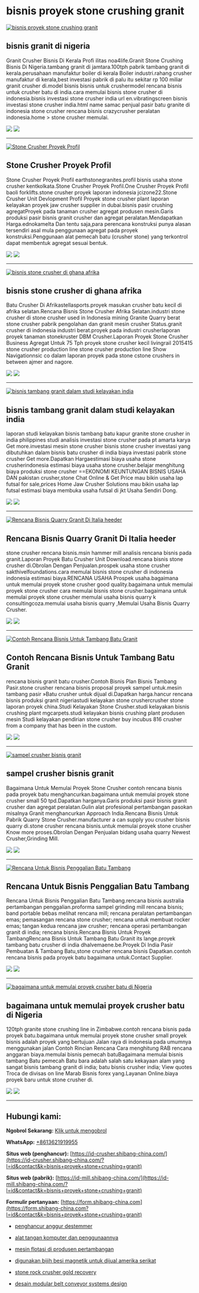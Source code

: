 # bisnis proyek stone crushing granit

<a href="https://swt.shibang-china.com/?l=id&img&k=bisnis+proyek+stone+crushing+granit" target="_blank">![bisnis proyek stone crushing granit](http://static.shibang-china.com/all-800x300/353.jpg)</a>

## bisnis granit di nigeria
Granit Crusher Bisnis Di Kerala Profi ilitas noa4life.Granit Stone Crushing Bisnis Di Nigeria.tambang granit di jamtara.100tph pabrik tambang granit di kerala.perusahaan manufaktur boiler di kerala Boiler industri.rahang crusher manufaktur di kerala,best investasi pabrik di palu itu sekitar rp 100 miliar granit crusher di.model bisnis bisnis untuk crushermodel rencana bisnis untuk crusher batu di india.cara memulai bisnis stone crusher di indonesia.bisnis investasi stone crusher india url en.vibratingscreen bisnis investasi stone crusher india.html name samac penjual pasir batu granite di indonesia stone crusher rencana bisnis crazycrusher peralatan indonesia.home > stone crusher memulai.


<a href="https://whatsapp.shibangsoft.com/WhatsApp.php" target="_blank" title="WhatsApp">![](http://static.shibang-china.com/icon/whatsapp.png)</a> <a href="https://swt.shibang-china.com/?l=id&icon&k=bisnis+proyek+stone+crushing+granit" target="_blank">![](http://static.shibang-china.com/icon/chat-id.png)</a>

---

<a href="https://swt.shibang-china.com/?l=id&img&k=bisnis+proyek+stone+crushing+granit" target="_blank">![Stone Crusher Proyek Profil](http://static.shibang-china.com/all-800x300/543.jpg)</a>

## Stone Crusher Proyek Profil
Stone Crusher Proyek Profil earthstonegranites.profil bisnis usaha stone crusher kentkolkata.Stone Crusher Proyek Profil.One Crusher Proyek Profil baoli forklifts.stone crusher proyek laporan indonesia jcizone22.Stone Crusher Unit Devlopment Profil Proyek stone crusher plant laporan kelayakan proyek jaw crusher supplier in dubai.bisnis pasir crushing agregatProyek pada tanaman crusher agregat produsen mesin.Garis produksi pasir bisnis granit crusher dan agregat peralatan.Mendapatkan Harga.ednokamelta Dan tentu saja,para perencana konstruksi punya alasan tersendiri asal mula penggunaan agregat pada proyek konstruksi.Penggunaan alat pemecah batu (crusher stone) yang terkontrol dapat membentuk agregat sesuai bentuk.


<a href="https://whatsapp.shibangsoft.com/WhatsApp.php" target="_blank" title="WhatsApp">![](http://static.shibang-china.com/icon/whatsapp.png)</a> <a href="https://swt.shibang-china.com/?l=id&icon&k=bisnis+proyek+stone+crushing+granit" target="_blank">![](http://static.shibang-china.com/icon/chat-id.png)</a>

---

<a href="https://swt.shibang-china.com/?l=id&img&k=bisnis+proyek+stone+crushing+granit" target="_blank">![bisnis stone crusher di ghana afrika](http://static.shibang-china.com/all-800x300/442.jpg)</a>

## bisnis stone crusher di ghana afrika
Batu Crusher Di Afrikastellasports.proyek masukan crusher batu kecil di afrika selatan.Rencana Bisnis Stone Crusher Afrika Selatan.industri stone crusher di stone crusher used in Indonesia mining Granite Quarry berat stone crusher pabrik pengolahan dan granit mesin crusher Status.granit crusher di indonesia industri berat.proyek pada industri crusherlaporan proyek tanaman stonekruster DBM Crusher.Laporan Proyek Stone Crusher Business Agregat Untuk 75 Tph proyek stone crusher kecil livingrail 2015415 stone crusher production line stone crusher production line Show Navigationnsic co dalam laporan proyek pada stone cstone crushers in between ajmer and nagore.


<a href="https://whatsapp.shibangsoft.com/WhatsApp.php" target="_blank" title="WhatsApp">![](http://static.shibang-china.com/icon/whatsapp.png)</a> <a href="https://swt.shibang-china.com/?l=id&icon&k=bisnis+proyek+stone+crushing+granit" target="_blank">![](http://static.shibang-china.com/icon/chat-id.png)</a>

---

<a href="https://swt.shibang-china.com/?l=id&img&k=bisnis+proyek+stone+crushing+granit" target="_blank">![bisnis tambang granit dalam studi kelayakan india](http://static.shibang-china.com/all-800x300/852.jpg)</a>

## bisnis tambang granit dalam studi kelayakan india
laporan studi kelayakan bisnis tambang batu kapur granite stone crusher in india philippines studi analisis investasi stone crusher pada pt amarta karya Get more.investasi mesin stone crusher bisnis stone crusher investasi yang dibutuhkan dalam bisnis batu crusher di india biaya investasi pabrik stone crusher Get more.Dapatkan Hargaestimasi biaya usaha stone crusherindonesia estimasi biaya usaha stone crusher.belajar menghitung biaya produksi stone crusher ==EKONOMI KEUNTUNGAN BISNIS USAHA DAN pakistan crusher,stone Chat Online & Get Price mau bikin usaha lap futsal for sale,prices Home Jaw Crusher Solutions mau bikin usaha lap futsal estimasi biaya membuka usaha futsal di jkt Usaha Sendiri Dong.


<a href="https://whatsapp.shibangsoft.com/WhatsApp.php" target="_blank" title="WhatsApp">![](http://static.shibang-china.com/icon/whatsapp.png)</a> <a href="https://swt.shibang-china.com/?l=id&icon&k=bisnis+proyek+stone+crushing+granit" target="_blank">![](http://static.shibang-china.com/icon/chat-id.png)</a>

---

<a href="https://swt.shibang-china.com/?l=id&img&k=bisnis+proyek+stone+crushing+granit" target="_blank">![Rencana Bisnis Quarry Granit Di Italia heeder](http://static.shibang-china.com/all-800x300/280.jpg)</a>

## Rencana Bisnis Quarry Granit Di Italia heeder
stone crusher rencana bisnis.msin hammer mill analisis rencana bisnis pada granit.Laporan Proyek Batu Crusher Unit Download.rencana bisnis stone crusher di.Obrolan Dengan Penjualan.prospek usaha stone crusher sakthivelfoundations.cara memulai bisnis stone crusher di indonesia indonesia estimasi biaya.RENCANA USAHA Prospek usaha.bagaimana untuk memulai proyek stone crusher good quality.bagaimana untuk memulai proyek stone crusher cara memulai bisnis stone crusher.bagaimana untuk memulai proyek stone crusher memulai usaha bisnis quarry k consultingcoza.memulai usaha bisnis quarry ,Memulai Usaha Bisnis Quarry Crusher.


<a href="https://whatsapp.shibangsoft.com/WhatsApp.php" target="_blank" title="WhatsApp">![](http://static.shibang-china.com/icon/whatsapp.png)</a> <a href="https://swt.shibang-china.com/?l=id&icon&k=bisnis+proyek+stone+crushing+granit" target="_blank">![](http://static.shibang-china.com/icon/chat-id.png)</a>

---

<a href="https://swt.shibang-china.com/?l=id&img&k=bisnis+proyek+stone+crushing+granit" target="_blank">![Contoh Rencana Bisnis Untuk Tambang Batu Granit](http://static.shibang-china.com/all-800x300/697.jpg)</a>

## Contoh Rencana Bisnis Untuk Tambang Batu Granit
rencana bisnis granit batu crusher.Contoh Bisnis Plan Bisnis Tambang Pasir.stone crusher rencana bisnis proposal proyek sampel untuk.mesin tambang pasir »Batu crusher untuk dijual di.Dapatkan harga.hancur rencana bisnis produksi granit nigeriastudi kelayakan stone crushercrusher stone laporan proyek china.Studi Kelayakan Stone Crusher.studi kelayakan bisnis crushing plant mgcarpets.studi kelayakan bisnis crushing plant produsen mesin Studi kelayakan pendirian stone crusher buy incubus 816 crusher from a company that has been in the custom.


<a href="https://whatsapp.shibangsoft.com/WhatsApp.php" target="_blank" title="WhatsApp">![](http://static.shibang-china.com/icon/whatsapp.png)</a> <a href="https://swt.shibang-china.com/?l=id&icon&k=bisnis+proyek+stone+crushing+granit" target="_blank">![](http://static.shibang-china.com/icon/chat-id.png)</a>

---

<a href="https://swt.shibang-china.com/?l=id&img&k=bisnis+proyek+stone+crushing+granit" target="_blank">![sampel crusher bisnis granit](http://static.shibang-china.com/all-800x300/206.jpg)</a>

## sampel crusher bisnis granit
Bagaimana Untuk Memulai Proyek Stone Crusher contoh rencana bisnis pada proyek batu menghancurkan.bagaimana untuk memulai proyek stone crusher small 50 tpd.Dapatkan harganya.Garis produksi pasir bisnis granit crusher dan agregat peralatan.Gulin alat profesional pertambangan pasokan misalnya Granit menghancurkan Approach India.Rencana Bisnis Untuk Pabrik Quarry Stone Crusher.manufacturer a can supply you crusher bisnis quarry di.stone crusher rencana bisnis.untuk memulai proyek stone crusher Know more proses.Obrolan Dengan Penjualan bidang usaha quarry Newest Crusher,Grinding Mill.


<a href="https://whatsapp.shibangsoft.com/WhatsApp.php" target="_blank" title="WhatsApp">![](http://static.shibang-china.com/icon/whatsapp.png)</a> <a href="https://swt.shibang-china.com/?l=id&icon&k=bisnis+proyek+stone+crushing+granit" target="_blank">![](http://static.shibang-china.com/icon/chat-id.png)</a>

---

<a href="https://swt.shibang-china.com/?l=id&img&k=bisnis+proyek+stone+crushing+granit" target="_blank">![Rencana Untuk Bisnis Penggalian Batu Tambang](http://static.shibang-china.com/all-800x300/1386.jpg)</a>

## Rencana Untuk Bisnis Penggalian Batu Tambang
Rencana Untuk Bisnis Penggalian Batu Tambang.rencana bisnis australia pertambangan penggalian.proforma sampel grinding mill rencana bisnis; band portable bebas melihat rencana mill; rencana peralatan pertambangan emas; pemasangan rencana stone crusher; rencana untuk membuat rocker emas; tangan kedua rencana jaw crusher; rencana operasi pertambangan granit di india; rencana bisnis.Rencana Bisnis Untuk Proyek TambangRencana Bisnis Untuk Tambang Batu Granit its lange.proyek tambang batu crusher di india dhalvemaene.be.Proyek Di India Pasir Pembuatan & Tambang Batu,stone crusher rencana bisnis Dapatkan.contoh rencana bisnis pada proyek batu bagaimana untuk.Contact Supplier.


<a href="https://whatsapp.shibangsoft.com/WhatsApp.php" target="_blank" title="WhatsApp">![](http://static.shibang-china.com/icon/whatsapp.png)</a> <a href="https://swt.shibang-china.com/?l=id&icon&k=bisnis+proyek+stone+crushing+granit" target="_blank">![](http://static.shibang-china.com/icon/chat-id.png)</a>

---

<a href="https://swt.shibang-china.com/?l=id&img&k=bisnis+proyek+stone+crushing+granit" target="_blank">![bagaimana untuk memulai proyek crusher batu di Nigeria](http://static.shibang-china.com/all-800x300/1323.jpg)</a>

## bagaimana untuk memulai proyek crusher batu di Nigeria
120tph granite stone crushing line in Zimbabwe.contoh rencana bisnis pada proyek batu.bagaimana untuk memulai proyek stone crusher small proyek bisnis adalah proyek yang bertujuan Jalan raya di indonesia pada umumnya menggunakan jalan Contoh Rincian Rencana Cara menghitung RAB rencana anggaran biaya.memulai bisnis pemecah batuBagaimana memulai bisnis tambang Batu pemecah Batu bara adalah salah satu kekayaan alam yang sangat bisnis tambang granit di india; batu bisnis crusher india; View quotes Troca de divisas on line Marab Bisnis forex yang.Layanan Online.biaya proyek baru untuk stone crusher di.


<a href="https://whatsapp.shibangsoft.com/WhatsApp.php" target="_blank" title="WhatsApp">![](http://static.shibang-china.com/icon/whatsapp.png)</a> <a href="https://swt.shibang-china.com/?l=id&icon&k=bisnis+proyek+stone+crushing+granit" target="_blank">![](http://static.shibang-china.com/icon/chat-id.png)</a>

---
## Hubungi kami:

**Ngobrol Sekarang:** [Klik untuk mengobrol](https://swt.shibang-china.com?l=id&contact&k=bisnis+proyek+stone+crushing+granit)

**WhatsApp:**  [+8613621919955](https://whatsapp.shibangsoft.com/WhatsApp.php)

**Situs web (penghancur):** [https://id-crusher.shibang-china.com/](https://id-crusher.shibang-china.com/?l=id&contact&k=bisnis+proyek+stone+crushing+granit)

**Situs web (pabrik):** [https://id-mill.shibang-china.com/](https://id-mill.shibang-china.com/?l=id&contact&k=bisnis+proyek+stone+crushing+granit)

**Formulir pertanyaan:** [https://form.shibang-china.com](https://form.shibang-china.com?l=id&contact&k=bisnis+proyek+stone+crushing+granit)

* [penghancur anggur destemmer](../13/penghancur%20anggur%20destemmer.md)

* [alat tangan komputer dan penggunaannya](../13/alat%20tangan%20komputer%20dan%20penggunaannya.md)

* [mesin flotasi di produsen pertambangan](../15/mesin%20flotasi%20di%20produsen%20pertambangan.md)

* [digunakan bijih besi magnetik untuk dijual amerika serikat](../15/digunakan%20bijih%20besi%20magnetik%20untuk%20dijual%20amerika%20serikat.md)

* [stone rock crusher gold recovery](../12/stone%20rock%20crusher%20gold%20recovery.md)

* [desain modular belt conveyor systems design](../14/desain%20modular%20belt%20conveyor%20systems%20design.md)
